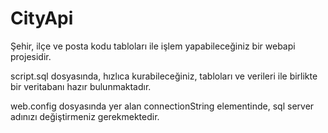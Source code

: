 # CityApi
Şehir, ilçe ve posta kodu tabloları ile işlem yapabileceğiniz bir webapi projesidir.

script.sql dosyasında, hızlıca kurabileceğiniz, tabloları ve verileri ile birlikte bir veritabanı hazır bulunmaktadır.

web.config dosyasında yer alan connectionString elementinde, sql server adınızı değiştirmeniz gerekmektedir.
